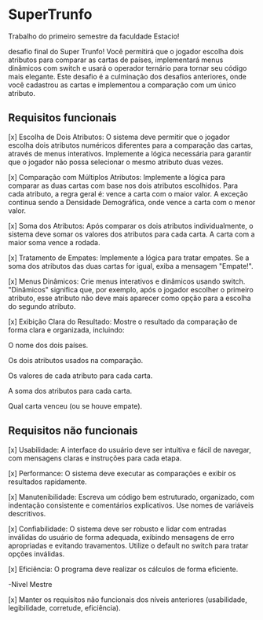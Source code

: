 # SuperTrunfo
Trabalho do primeiro semestre da faculdade Estacio!

desafio final do Super Trunfo!
Você permitirá que o jogador escolha dois atributos para comparar as cartas de países, implementará menus dinâmicos com switch e usará o operador ternário para tornar seu código mais elegante. Este desafio é a culminação dos desafios anteriores, onde você cadastrou as cartas e implementou a comparação com um único atributo.

## Requisitos funcionais

[x] Escolha de Dois Atributos: O sistema deve permitir que o jogador escolha dois atributos numéricos diferentes para a comparação das cartas, através de menus interativos. Implemente a lógica necessária para garantir que o jogador não possa selecionar o mesmo atributo duas vezes.
 
[x] Comparação com Múltiplos Atributos: Implemente a lógica para comparar as duas cartas com base nos dois atributos escolhidos. Para cada atributo, a regra geral é: vence a carta com o maior valor. A exceção continua sendo a Densidade Demográfica, onde vence a carta com o menor valor.
 
[x] Soma dos Atributos: Após comparar os dois atributos individualmente, o sistema deve somar os valores dos atributos para cada carta. A carta com a maior soma vence a rodada.
 
[x] Tratamento de Empates: Implemente a lógica para tratar empates. Se a soma dos atributos das duas cartas for igual, exiba a mensagem "Empate!".
 
[x] Menus Dinâmicos: Crie menus interativos e dinâmicos usando switch. "Dinâmicos" significa que, por exemplo, após o jogador escolher o primeiro atributo, esse atributo não deve mais aparecer como opção para a escolha do segundo atributo.
 
[x] Exibição Clara do Resultado: Mostre o resultado da comparação de forma clara e organizada, incluindo:
 
O nome dos dois países.
 
Os dois atributos usados na comparação.
 
Os valores de cada atributo para cada carta.
 
A soma dos atributos para cada carta.
 
Qual carta venceu (ou se houve empate).

## Requisitos não funcionais

[x] Usabilidade: A interface do usuário deve ser intuitiva e fácil de navegar, com mensagens claras e instruções para cada etapa.
 
[x] Performance: O sistema deve executar as comparações e exibir os resultados rapidamente.
 
[x] Manutenibilidade: Escreva um código bem estruturado, organizado, com indentação consistente e comentários explicativos. Use nomes de variáveis descritivos.
 
[x] Confiabilidade: O sistema deve ser robusto e lidar com entradas inválidas do usuário de forma adequada, exibindo mensagens de erro apropriadas e evitando travamentos. Utilize o default no switch para tratar opções inválidas.

[x] Eficiência: O programa deve realizar os cálculos de forma eficiente.

-Nivel Mestre

[x] Manter os requisitos não funcionais dos níveis anteriores (usabilidade, legibilidade, corretude, eficiência).
